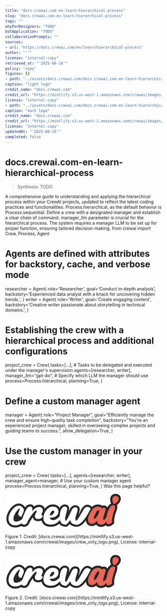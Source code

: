 ```yaml
---
title: "docs.crewai.com-en-learn-hierarchical-process"
slug: "docs.crewai.com-en-learn-hierarchical-process"
tags: ""
whyForDesigners: "TODO"
botApplication: "TODO"
collaborationPrompts: ""
sources:
- url: "https://docs.crewai.com/en/learn/hierarchical-process"
author: "''"
license: "internal-copy"
retrieved_at: "'2025-08-18'"
policy: "copy"
figures: []
- path: "../assets/docs.crewai.com/docs.crewai.com-en-learn-hierarchical-process/71bc45159c09.webp"
caption: "light logo"
credit_name: "docs.crewai.com"
credit_url: "https://mintlify.s3.us-west-1.amazonaws.com/crewai/images/crew_only_logo.png"
license: "internal-copy"
- path: "../assets/docs.crewai.com/docs.crewai.com-en-learn-hierarchical-process/71bc45159c09.webp"
caption: "dark logo"
credit_name: "docs.crewai.com"
credit_url: "https://mintlify.s3.us-west-1.amazonaws.com/crewai/images/crew_only_logo.png"
license: "internal-copy"
updatedAt: "'2025-08-18'"
completed: false
---
```


# docs.crewai.com-en-learn-hierarchical-process

> Synthesis: TODO

A comprehensive guide to understanding and applying the hierarchical process within your CrewAI projects, updated to reflect the latest coding practices and functionalities.
Process.hierarchical, as the default behavior is
Process.sequential.
Define a crew with a designated manager and establish a clear chain of command.
manager_llm parameter is crucial for the hierarchical process.
The system requires a manager LLM to be set up for proper function, ensuring tailored decision-making.
from crewai import Crew, Process, Agent
# Agents are defined with attributes for backstory, cache, and verbose mode
researcher = Agent(
role='Researcher',
goal='Conduct in-depth analysis',
backstory='Experienced data analyst with a knack for uncovering hidden trends.',
)
writer = Agent(
role='Writer',
goal='Create engaging content',
backstory='Creative writer passionate about storytelling in technical domains.',
)
# Establishing the crew with a hierarchical process and additional configurations
project_crew = Crew(
tasks=[...], # Tasks to be delegated and executed under the manager's supervision
agents=[researcher, writer],
manager_llm="gpt-4o", # Specify which LLM the manager should use
process=Process.hierarchical,
planning=True,
)
# Define a custom manager agent
manager = Agent(
role="Project Manager",
goal="Efficiently manage the crew and ensure high-quality task completion",
backstory="You're an experienced project manager, skilled in overseeing complex projects and guiding teams to success.",
allow_delegation=True,
)
# Use the custom manager in your crew
project_crew = Crew(
tasks=[...],
agents=[researcher, writer],
manager_agent=manager, # Use your custom manager agent
process=Process.hierarchical,
planning=True,
)
Was this page helpful?

![light logo](../assets/docs.crewai.com/docs.crewai.com-en-learn-hierarchical-process/71bc45159c09.webp)
<figcaption>Figure 1. Credit: [docs.crewai.com](https://mintlify.s3.us-west-1.amazonaws.com/crewai/images/crew_only_logo.png), License: internal-copy</figcaption>

![dark logo](../assets/docs.crewai.com/docs.crewai.com-en-learn-hierarchical-process/71bc45159c09.webp)
<figcaption>Figure 2. Credit: [docs.crewai.com](https://mintlify.s3.us-west-1.amazonaws.com/crewai/images/crew_only_logo.png), License: internal-copy</figcaption>
